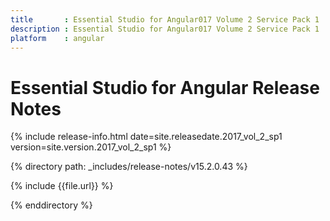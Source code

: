 ```yaml
---
title 		: Essential Studio for Angular017 Volume 2 Service Pack 1  Release Notes
description : Essential Studio for Angular017 Volume 2 Service Pack 1  Release Notes
platform 	: angular
---
```


# Essential Studio for Angular Release Notes

{% include release-info.html date=site.releasedate.2017_vol_2_sp1 version=site.version.2017_vol_2_sp1 %} 

{% directory path: _includes/release-notes/v15.2.0.43 %}

{% include {{file.url}} %}

{% enddirectory %}